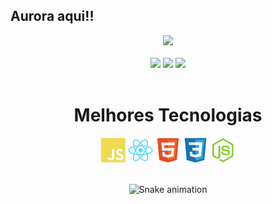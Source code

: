 ## Aurora aqui!!

<div align="center">
  <img src="https://github-readme-stats.vercel.app/api?username=auroranul&show_icons=true&theme=radical&include_all_commits=true&count_private=true" />
</div>

<br />

<div align="center">
  <a href="https://instagram.com/yasmmin_fsr" target="_blank"><img src="https://img.shields.io/badge/-Instagram-%23E4405F?style=for-the-badge&logo=instagram&logoColor=white" target="_blank"></a>
  <a href="https://discord.gg/wagxzStdcR" target="_blank"><img src="https://img.shields.io/badge/Discord-7289DA?style=for-the-badge&logo=discord&logoColor=white" target="_blank"></a>
  <a href="mailto:yasmminflaviaifc@gmail.com"><img src="https://img.shields.io/badge/-Gmail-%23333?style=for-the-badge&logo=gmail&logoColor=white" target="_blank"></a>
</div>

<br />

<div align="center">
  <h1>Melhores Tecnologias</h1>
  <p align="center">
    <img height="40" alt="js-icon" src="https://raw.githubusercontent.com/devicons/devicon/master/icons/javascript/javascript-plain.svg">
    <img height="40" alt="react-icon" src="https://raw.githubusercontent.com/devicons/devicon/master/icons/react/react-original.svg">
    <img height="40" alt="html-icon" src="https://raw.githubusercontent.com/devicons/devicon/master/icons/html5/html5-original.svg">
    <img height="40" alt="css-icon" src="https://raw.githubusercontent.com/devicons/devicon/master/icons/css3/css3-original.svg">
    <img height="40" alt="nodejs-icon" src="https://raw.githubusercontent.com/devicons/devicon/master/icons/nodejs/nodejs-original.svg">
  </p>
</div>

<br />

<div align="center">
  <img src="https://github.com/LuigiGF/LuigiGF/blob/output/github-contribution-grid-snake.svg" alt="Snake animation">
</div>
